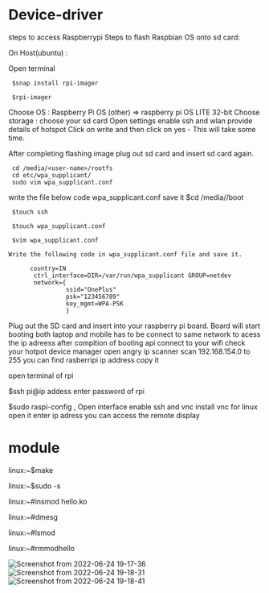 # Device-driver

steps to access Raspberrypi
Steps to flash Raspbian OS onto sd card:

On Host(ubuntu) :

 Open terminal

     $snap install rpi-imager

     $rpi-imager

  Choose OS :  Raspberry Pi OS (other) => raspberry pi OS LITE 32-bit
     Choose storage : choose your sd card
     Open settings enable ssh and wlan provide details of hotspot
     Click on write and then click on yes - This will take some time.

 After completing flashing image plug out sd card and insert sd card again.

     cd /media/<user-name>/rootfs
     cd etc/wpa_supplicant/
     sudo vim wpa_supplicant.conf

  write the file below code wpa_supplicant.conf save it
     $cd /media/<user-name>/boot

     $touch ssh

     $touch wpa_supplicant.conf

     $vim wpa_supplicant.conf

    Write the following code in wpa_supplicant.conf file and save it.

          country=IN
           ctrl_interface=DIR=/var/run/wpa_supplicant GROUP=netdev
           network={
                    ssid="OnePlus"
                    psk="123456789"
                    key_mgmt=WPA-PSK
                    }
Plug out the SD card and insert into your raspberry pi board.
Board will start booting
both laptop and mobile has to be connect to same network to acess the ip adreess
after compition of booting api connect to your wifi check your hotpot device manager
open angry ip scanner scan 192.168.154.0 to 255 you can find rasberripi ip address copy it

open terminal of rpi

 $ssh pi@ip addess
 enter password of rpi

 $sudo raspi-config ,
 Open interface enable ssh and vnc
install vnc for linux open it enter ip adress you can access the remote display

# module

linux:~$make

linux:~$sudo -s

linux:~#insmod hello.ko

linux:~#dmesg

linux:~#lsmod

linux:~#rmmodhello

![Screenshot from 2022-06-24 19-17-36](https://user-images.githubusercontent.com/105910992/175550909-ab254f2c-78b6-4d3e-b500-37240ce13cd9.png)
![Screenshot from 2022-06-24 19-18-31](https://user-images.githubusercontent.com/105910992/175550954-cbc4e2de-bb55-424c-990e-3d50e9f63d9b.png)
![Screenshot from 2022-06-24 19-18-41](https://user-images.githubusercontent.com/105910992/175550982-ad3f78d0-b37a-4bbc-9125-8609c5c61cf6.png)
